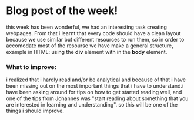 <h1>Blog post of the week!</h1>

this week has been wonderful, we had an interesting task creating webpages. From that i learnt that every code should have a clean layout because we use similar but different resources to run them, so in order to accomodate most of the resourse we have make a general structure, example in HTML: using the **div** element with in the **body** element.  

<h3>What to improve:</h3>

i realized that i hardly read and/or be analytical and because of that i have been missing out on the most important things that i have to understand.i have been asking around for tips on how to get started reading well, and one of the tips from Johannes was "start reading about something that you are interested in learning and understanding". so this will be one of the things i should improve.




